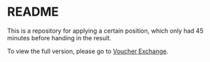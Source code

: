 # README

This is a repository for applying a certain position, which only had 45 minutes before handing in the result.

To view the full version, please go to [Voucher Exchange](https://github.com/Naoyakaoru/voucher-exchange).
